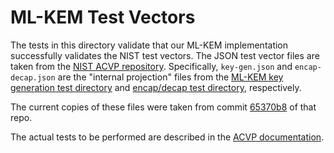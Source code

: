 ML-KEM Test Vectors
===================

The tests in this directory validate that our ML-KEM implementation successfully
validates the NIST test vectors.  The JSON test vector files are taken from the
[NIST ACVP repository].  Specifically, `key-gen.json` and `encap-decap.json` are
the "internal projection" files from the [ML-KEM key generation test
directory][keyGen] and [encap/decap test directory][encapDecap], respectively.

The current copies of these files were taken from commit [65370b8] of that repo.

The actual tests to be performed are described in the [ACVP documentation].

[NIST ACVP repository]: https://github.com/usnistgov/ACVP-Server/tree/master
[keyGen]: https://github.com/usnistgov/ACVP-Server/tree/master/gen-val/json-files/ML-KEM-keyGen-FIPS203
[encapDecap]: https://github.com/usnistgov/ACVP-Server/tree/master/gen-val/json-files/ML-KEM-encapDecap-FIPS203
[65370b8]: https://github.com/usnistgov/ACVP-Server/commit/65370b861b96efd30dfe0daae607bde26a78a5c8
[ACVP documentation]: https://github.com/usnistgov/ACVP/tree/2f786fac5b516733b58889d61a8473113ed62ee3/src/ml-kem/sections
